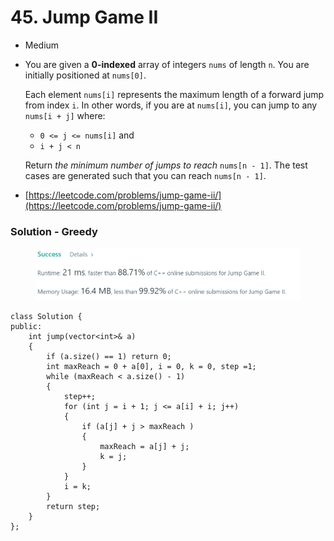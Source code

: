 # 45. Jump Game II

* Medium
*   You are given a **0-indexed** array of integers `nums` of length `n`. You are initially positioned at `nums[0]`.

    Each element `nums[i]` represents the maximum length of a forward jump from index `i`. In other words, if you are at `nums[i]`, you can jump to any `nums[i + j]` where:

    * `0 <= j <= nums[i]` and
    * `i + j < n`

    Return _the minimum number of jumps to reach_ `nums[n - 1]`. The test cases are generated such that you can reach `nums[n - 1]`.
* [https://leetcode.com/problems/jump-game-ii/](https://leetcode.com/problems/jump-game-ii/)

### Solution - Greedy

<figure><img src="../.gitbook/assets/image (4).png" alt=""><figcaption></figcaption></figure>

```
class Solution {
public:
    int jump(vector<int>& a)
    {
        if (a.size() == 1) return 0;
        int maxReach = 0 + a[0], i = 0, k = 0, step =1;
        while (maxReach < a.size() - 1)
        {
            step++;
            for (int j = i + 1; j <= a[i] + i; j++)
            {
                if (a[j] + j > maxReach )
                {
                    maxReach = a[j] + j;
                    k = j;
                }
            }
            i = k;
        }
        return step;
    }
};
```
